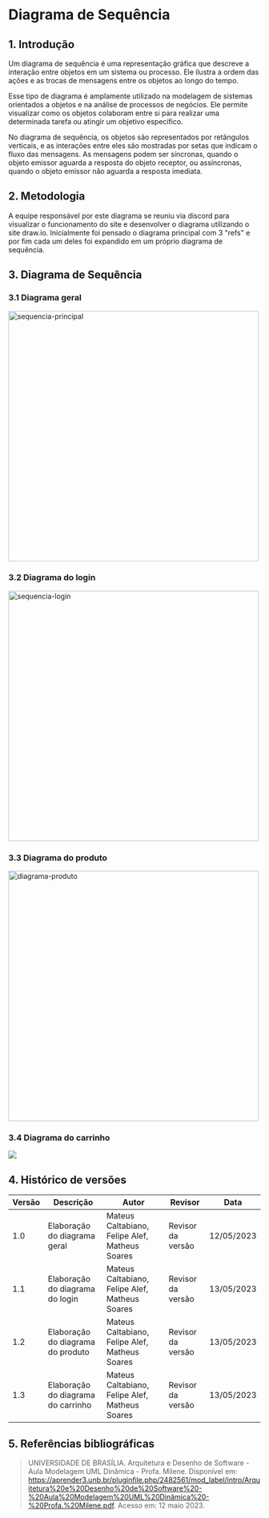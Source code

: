 # Diagrama de Sequência

## 1. Introdução

Um diagrama de sequência é uma representação gráfica que descreve a interação entre objetos em um sistema ou processo. Ele ilustra a ordem das ações e as trocas de mensagens entre os objetos ao longo do tempo.

Esse tipo de diagrama é amplamente utilizado na modelagem de sistemas orientados a objetos e na análise de processos de negócios. Ele permite visualizar como os objetos colaboram entre si para realizar uma determinada tarefa ou atingir um objetivo específico.

No diagrama de sequência, os objetos são representados por retângulos verticais, e as interações entre eles são mostradas por setas que indicam o fluxo das mensagens. As mensagens podem ser síncronas, quando o objeto emissor aguarda a resposta do objeto receptor, ou assíncronas, quando o objeto emissor não aguarda a resposta imediata.

## 2. Metodologia

A equipe responsável por este diagrama se reuniu via discord para visualizar o funcionamento do site e desenvolver o diagrama utilizando o site draw.io. Inicialmente foi pensado o diagrama principal com 3 "refs" e por fim cada um deles foi expandido em um próprio diagrama de sequência.

## 3. Diagrama de Sequência

### 3.1 Diagrama geral

<img src=".\images\diagramaDeSequenciaPrincipal.png" alt="sequencia-principal" width="500">

### 3.2 Diagrama do login

<img src=".\images\diagramaDeSequenciaLogin.png" alt ="sequencia-login" width="500">

### 3.3 Diagrama do produto

<img src=".\images\diagramaDeSequenciaProduto.png" alt="diagrama-produto" width="500">

### 3.4 Diagrama do carrinho

<img src=".\images\diagramaVerCarrinho.png">

## 4. Histórico de versões

| Versão | Descrição                          | Autor                                          | Revisor           | Data       |
| ------ | ---------------------------------- | ---------------------------------------------- | ----------------- | ---------- |
| 1.0    | Elaboração do diagrama geral       | Mateus Caltabiano, Felipe Alef, Matheus Soares | Revisor da versão | 12/05/2023 |
| 1.1    | Elaboração do diagrama do login    | Mateus Caltabiano, Felipe Alef, Matheus Soares | Revisor da versão | 13/05/2023 |
| 1.2    | Elaboração do diagrama do produto  | Mateus Caltabiano, Felipe Alef, Matheus Soares | Revisor da versão | 13/05/2023 |
| 1.3    | Elaboração do diagrama do carrinho | Mateus Caltabiano, Felipe Alef, Matheus Soares | Revisor da versão | 13/05/2023 |

## 5. Referências bibliográficas

> UNIVERSIDADE DE BRASÍLIA. Arquitetura e Desenho de Software - Aula Modelagem UML Dinâmica - Profa. Milene. Disponível em: https://aprender3.unb.br/pluginfile.php/2482561/mod_label/intro/Arquitetura%20e%20Desenho%20de%20Software%20-%20Aula%20Modelagem%20UML%20Dinâmica%20-%20Profa.%20Milene.pdf. Acesso em: 12 maio 2023.
